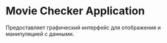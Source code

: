 # Movie Checker Application
Предоставляет графический интерфейс для отображения и манипуляцией с данными.